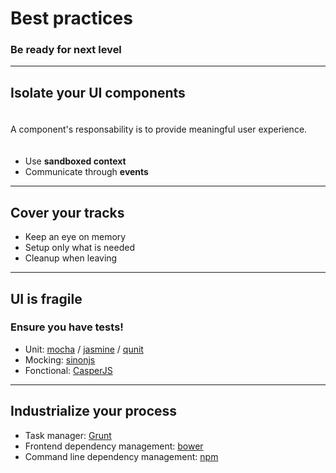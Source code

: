 Best practices
==============

### Be ready for next level

---

## Isolate your UI components

<p style="padding: 20px 0;">
    A component's responsability is to provide meaningful user experience.
</p>

* Use **sandboxed context**
* Communicate through **events**

---

## Cover your tracks

* Keep an eye on memory
* Setup only what is needed
* Cleanup when leaving

---

## UI is fragile

### Ensure you have tests!

* Unit: [mocha](http://visionmedia.github.io/mocha/) /
  [jasmine](http://pivotal.github.io/jasmine/) /
  [qunit](http://qunitjs.com/)
* Mocking: [sinonjs](http://sinonjs.org/)
* Fonctional: [CasperJS](http://casperjs.org/)

---

## Industrialize your process

* Task manager: [Grunt](http://gruntjs.com)
* Frontend dependency management: [bower](http://bower.io)
* Command line dependency management: [npm](http://npmjs.org)

